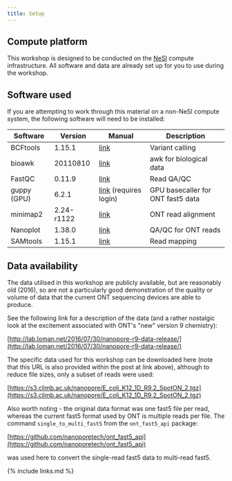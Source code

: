 ```yaml
---
title: Setup
---
```


## Compute platform

This workshop is designed to be conducted on the [NeSI](https://www.nesi.org.nz) compute infrastructure. All software and data are already set up for you to use during the workshop.

## Software used

If you are attempting to work through this material on a non-NeSI compute system, the following software will need to be installed:

| Software  | Version | Manual      | Description 	|
|-----------|---------|-------------|---------------|
| BCFtools  | 1.15.1  | [link](https://samtools.github.io/bcftools/) | Variant calling | 
| bioawk    | 20110810| [link](https://github.com/lh3/bioawk) | awk for biological data | 
| FastQC    | 0.11.9  | [link](https://www.bioinformatics.babraham.ac.uk/projects/fastqc/)| Read QA/QC |
| guppy (GPU) | 6.2.1   | [link](https://community.nanoporetech.com/downloads) (requires login) | GPU basecaller for ONT fast5 data |
| minimap2  | 2.24-r1122 |  [link](https://github.com/lh3/minimap2) | ONT read alignment |
| Nanoplot  | 1.38.0 | [link](https://github.com/wdecoster/NanoPlot) | QA/QC for ONT reads | 
| SAMtools  | 1.15.1  | [link](http://www.htslib.org/doc/samtools.html) | Read mapping |


## Data availability

The data utilised in this workshop are publicly available, but are reasonably old (2016), so are not a particularly good demonstration of the quality or volume of data that the current ONT sequencing devices are able to produce.

See the following link for a description of the data (and a rather nostalgic look at the excitement associated with ONT's "new" version 9 chemistry):

[http://lab.loman.net/2016/07/30/nanopore-r9-data-release/](http://lab.loman.net/2016/07/30/nanopore-r9-data-release/)

The specific data used for this workshop can be downloaded here (note that this URL is also provided within the post at link above), although to reduce file sizes, only a subset of reads were used:

[https://s3.climb.ac.uk/nanopore/E_coli_K12_1D_R9.2_SpotON_2.tgz](https://s3.climb.ac.uk/nanopore/E_coli_K12_1D_R9.2_SpotON_2.tgz)

Also worth noting - the original data format was one fast5 file per read, whereas the current fast5 format used by ONT is multiple reads per file. The command `single_to_multi_fast5` from the `ont_fast5_api` package:

[https://github.com/nanoporetech/ont_fast5_api](https://github.com/nanoporetech/ont_fast5_api)

was used here to convert the single-read fast5 data to multi-read fast5.



{% include links.md %}
